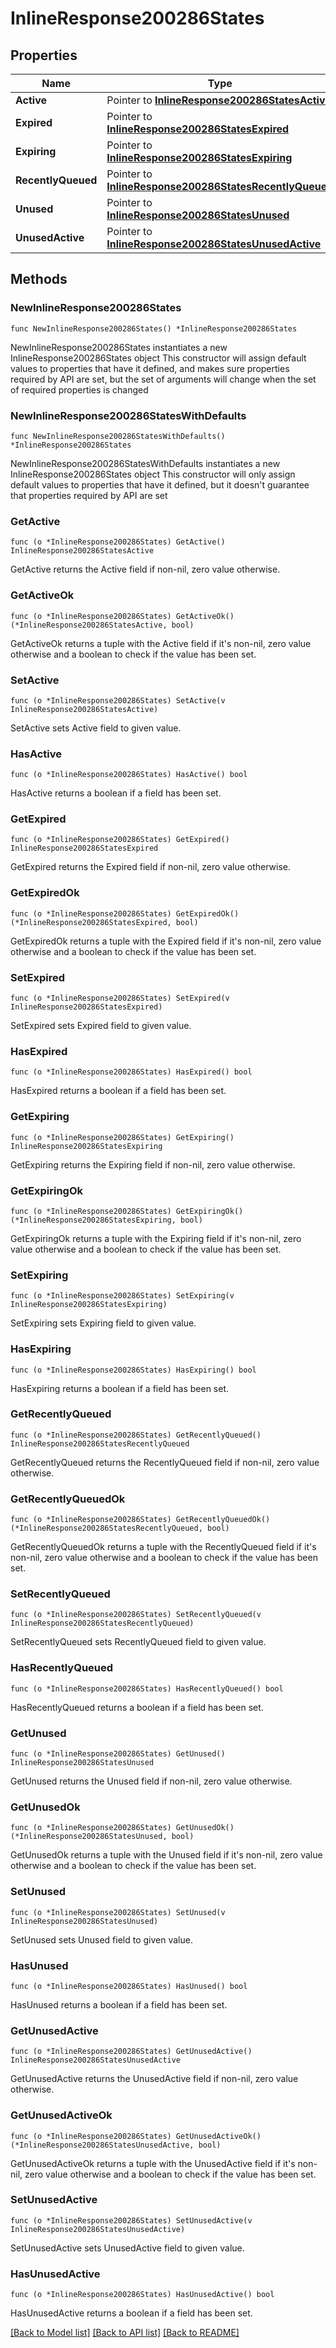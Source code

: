 # InlineResponse200286States

## Properties

Name | Type | Description | Notes
------------ | ------------- | ------------- | -------------
**Active** | Pointer to [**InlineResponse200286StatesActive**](InlineResponse200286StatesActive.md) |  | [optional] 
**Expired** | Pointer to [**InlineResponse200286StatesExpired**](InlineResponse200286StatesExpired.md) |  | [optional] 
**Expiring** | Pointer to [**InlineResponse200286StatesExpiring**](InlineResponse200286StatesExpiring.md) |  | [optional] 
**RecentlyQueued** | Pointer to [**InlineResponse200286StatesRecentlyQueued**](InlineResponse200286StatesRecentlyQueued.md) |  | [optional] 
**Unused** | Pointer to [**InlineResponse200286StatesUnused**](InlineResponse200286StatesUnused.md) |  | [optional] 
**UnusedActive** | Pointer to [**InlineResponse200286StatesUnusedActive**](InlineResponse200286StatesUnusedActive.md) |  | [optional] 

## Methods

### NewInlineResponse200286States

`func NewInlineResponse200286States() *InlineResponse200286States`

NewInlineResponse200286States instantiates a new InlineResponse200286States object
This constructor will assign default values to properties that have it defined,
and makes sure properties required by API are set, but the set of arguments
will change when the set of required properties is changed

### NewInlineResponse200286StatesWithDefaults

`func NewInlineResponse200286StatesWithDefaults() *InlineResponse200286States`

NewInlineResponse200286StatesWithDefaults instantiates a new InlineResponse200286States object
This constructor will only assign default values to properties that have it defined,
but it doesn't guarantee that properties required by API are set

### GetActive

`func (o *InlineResponse200286States) GetActive() InlineResponse200286StatesActive`

GetActive returns the Active field if non-nil, zero value otherwise.

### GetActiveOk

`func (o *InlineResponse200286States) GetActiveOk() (*InlineResponse200286StatesActive, bool)`

GetActiveOk returns a tuple with the Active field if it's non-nil, zero value otherwise
and a boolean to check if the value has been set.

### SetActive

`func (o *InlineResponse200286States) SetActive(v InlineResponse200286StatesActive)`

SetActive sets Active field to given value.

### HasActive

`func (o *InlineResponse200286States) HasActive() bool`

HasActive returns a boolean if a field has been set.

### GetExpired

`func (o *InlineResponse200286States) GetExpired() InlineResponse200286StatesExpired`

GetExpired returns the Expired field if non-nil, zero value otherwise.

### GetExpiredOk

`func (o *InlineResponse200286States) GetExpiredOk() (*InlineResponse200286StatesExpired, bool)`

GetExpiredOk returns a tuple with the Expired field if it's non-nil, zero value otherwise
and a boolean to check if the value has been set.

### SetExpired

`func (o *InlineResponse200286States) SetExpired(v InlineResponse200286StatesExpired)`

SetExpired sets Expired field to given value.

### HasExpired

`func (o *InlineResponse200286States) HasExpired() bool`

HasExpired returns a boolean if a field has been set.

### GetExpiring

`func (o *InlineResponse200286States) GetExpiring() InlineResponse200286StatesExpiring`

GetExpiring returns the Expiring field if non-nil, zero value otherwise.

### GetExpiringOk

`func (o *InlineResponse200286States) GetExpiringOk() (*InlineResponse200286StatesExpiring, bool)`

GetExpiringOk returns a tuple with the Expiring field if it's non-nil, zero value otherwise
and a boolean to check if the value has been set.

### SetExpiring

`func (o *InlineResponse200286States) SetExpiring(v InlineResponse200286StatesExpiring)`

SetExpiring sets Expiring field to given value.

### HasExpiring

`func (o *InlineResponse200286States) HasExpiring() bool`

HasExpiring returns a boolean if a field has been set.

### GetRecentlyQueued

`func (o *InlineResponse200286States) GetRecentlyQueued() InlineResponse200286StatesRecentlyQueued`

GetRecentlyQueued returns the RecentlyQueued field if non-nil, zero value otherwise.

### GetRecentlyQueuedOk

`func (o *InlineResponse200286States) GetRecentlyQueuedOk() (*InlineResponse200286StatesRecentlyQueued, bool)`

GetRecentlyQueuedOk returns a tuple with the RecentlyQueued field if it's non-nil, zero value otherwise
and a boolean to check if the value has been set.

### SetRecentlyQueued

`func (o *InlineResponse200286States) SetRecentlyQueued(v InlineResponse200286StatesRecentlyQueued)`

SetRecentlyQueued sets RecentlyQueued field to given value.

### HasRecentlyQueued

`func (o *InlineResponse200286States) HasRecentlyQueued() bool`

HasRecentlyQueued returns a boolean if a field has been set.

### GetUnused

`func (o *InlineResponse200286States) GetUnused() InlineResponse200286StatesUnused`

GetUnused returns the Unused field if non-nil, zero value otherwise.

### GetUnusedOk

`func (o *InlineResponse200286States) GetUnusedOk() (*InlineResponse200286StatesUnused, bool)`

GetUnusedOk returns a tuple with the Unused field if it's non-nil, zero value otherwise
and a boolean to check if the value has been set.

### SetUnused

`func (o *InlineResponse200286States) SetUnused(v InlineResponse200286StatesUnused)`

SetUnused sets Unused field to given value.

### HasUnused

`func (o *InlineResponse200286States) HasUnused() bool`

HasUnused returns a boolean if a field has been set.

### GetUnusedActive

`func (o *InlineResponse200286States) GetUnusedActive() InlineResponse200286StatesUnusedActive`

GetUnusedActive returns the UnusedActive field if non-nil, zero value otherwise.

### GetUnusedActiveOk

`func (o *InlineResponse200286States) GetUnusedActiveOk() (*InlineResponse200286StatesUnusedActive, bool)`

GetUnusedActiveOk returns a tuple with the UnusedActive field if it's non-nil, zero value otherwise
and a boolean to check if the value has been set.

### SetUnusedActive

`func (o *InlineResponse200286States) SetUnusedActive(v InlineResponse200286StatesUnusedActive)`

SetUnusedActive sets UnusedActive field to given value.

### HasUnusedActive

`func (o *InlineResponse200286States) HasUnusedActive() bool`

HasUnusedActive returns a boolean if a field has been set.


[[Back to Model list]](../README.md#documentation-for-models) [[Back to API list]](../README.md#documentation-for-api-endpoints) [[Back to README]](../README.md)



